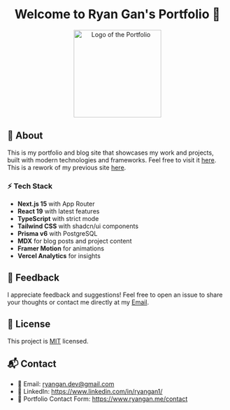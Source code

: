 <h1 align="center">Welcome to Ryan Gan's Portfolio 👋</h1>

<p align="center">
  <img src="https://github.com/ryangandev/ryangan-portfolio/blob/main/src/app/favicon.ico" alt="Logo of the Portfolio" width="200px">
</p>

## 🚀 About

This is my portfolio and blog site that showcases my work and projects, built with modern technologies and frameworks. Feel free to visit it [here](https://ryangan.me/). This is a rework of my previous site [here](https://old.ryangan.me/).

### ⚡ Tech Stack

- **Next.js 15** with App Router
- **React 19** with latest features  
- **TypeScript** with strict mode
- **Tailwind CSS** with shadcn/ui components
- **Prisma v6** with PostgreSQL
- **MDX** for blog posts and project content
- **Framer Motion** for animations
- **Vercel Analytics** for insights

## 📢 Feedback

I appreciate feedback and suggestions! Feel free to open an issue to share your thoughts or contact me directly at my [Email](mailto:ryangan.dev@gmail.com).

## 📄 License

This project is [MIT](./LICENSE) licensed.

## 📬 Contact

- 📧 Email: ryangan.dev@gmail.com
- 🔗 LinkedIn: https://www.linkedin.com/in/ryangan1/
- 📂 Portfolio Contact Form: https://www.ryangan.me/contact
